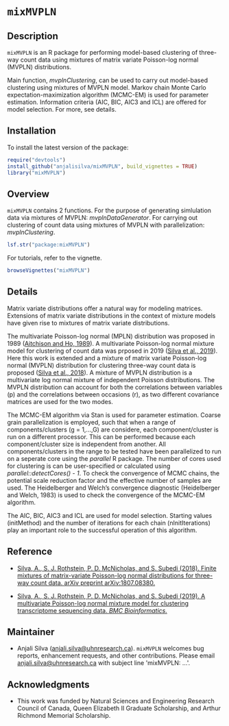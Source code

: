 # `mixMVPLN`

## Description
`mixMVPLN` is an R package for performing model-based clustering of three-way count data using mixtures of matrix variate Poisson-log normal (MVPLN) distributions.

Main function, *mvplnClustering*, can be used to carry out model-based clustering using mixtures  of MVPLN model. Markov chain Monte Carlo expectation-maximization algorithm (MCMC-EM) is used for parameter estimation. Information criteria (AIC, BIC, AIC3 and ICL) are offered for model selection. For more, see details. 

## Installation

To install the latest version of the package:

``` r
require("devtools")
install_github("anjalisilva/mixMVPLN", build_vignettes = TRUE)
library("mixMVPLN")
```

## Overview

`mixMVPLN` contains 2 functions. For the purpose of generating simlulation data via mixtures of MVPLN: *mvplnDataGenerator*. For carrying out clustering of count data using mixtures of MVPLN with parallelization: *mvplnClustering*. 

``` r
lsf.str("package:mixMVPLN")
```

For tutorials, refer to the vignette.

``` r
browseVignettes("mixMVPLN")
```

## Details

Matrix variate distributions offer a natural way for modeling matrices. Extensions of matrix variate distributions in the context of mixture models have given rise to mixtures of matrix variate distributions.

The multivariate Poisson-log normal (MPLN) distribution was proposed in 1989 ([Aitchison and Ho, 1989](https://www.jstor.org/stable/2336624?seq=1)). A multivariate Poisson-log normal mixture model for clustering of count data was prposed in 2019 ([Silva et al., 2019](https://bmcbioinformatics.biomedcentral.com/articles/10.1186/s12859-019-2916-0)). Here this work is extended and a mixture of matrix variate Poisson-log normal (MVPLN) distribution for clustering three-way count data is proposed ([Silva et al., 2018](https://arxiv.org/abs/1711.11190v1)). A mixture of MVPLN distribution is a multivariate log normal mixture of independent Poisson distributions. The MVPLN distribution can account for both the correlations between variables (p) and the correlations between occasions (r), as two different covariance matrices are used for the two modes. 

The MCMC-EM algorithm via Stan is used for parameter estimation. Coarse grain parallelization is employed, such that when a range of components/clusters (g = 1,...,G) are considere, each component/cluster is run on a different processor. This can be performed because each component/cluster size is independent from another. All components/clusters in the range to be tested have been parallelized to run on a seperate core using the *parallel* R package. The number of cores used for clustering is can be user-specified or calculated using *parallel::detectCores() - 1*. To check the convergence of MCMC chains, the potential scale reduction factor and the effective number of samples are used. The Heidelberger and Welch’s convergence diagnostic (Heidelberger and Welch, 1983) is used to check the convergence of the MCMC-EM algorithm. 

The AIC, BIC, AIC3 and ICL are used for model selection. Starting values (initMethod) and the number of iterations for each chain (nInitIterations) play an important role to the successful operation of this algorithm.



## Reference

* [Silva, A., S. J. Rothstein, P. D. McNicholas, and S. Subedi (2018). Finite mixtures of matrix-variate Poisson-log normal distributions for three-way count data. arXiv preprint arXiv:1807.08380.](https://arxiv.org/abs/1807.08380)

* [Silva, A., S. J. Rothstein, P. D. McNicholas, and S. Subedi (2019). A multivariate Poisson-log normal mixture model for clustering transcriptome sequencing data. *BMC Bioinformatics.*](https://bmcbioinformatics.biomedcentral.com/articles/10.1186/s12859-019-2916-0)

## Maintainer

* Anjali Silva (anjali.silva@uhnresearch.ca). `mixMVPLN` welcomes bug reports, enhancement requests, and other contributions. Please email anjali.silva@uhnresearch.ca with subject line 'mixMVPLN: ...'. 

## Acknowledgments

* This work was funded by Natural Sciences and Engineering Research Council of Canada, Queen Elizabeth II Graduate Scholarship, and Arthur Richmond Memorial Scholarship.

